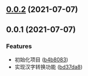 ## [0.0.2](https://github.com/roojay520/bobplug-pinyin/compare/v0.0.1...v0.0.2) (2021-07-07)



## 0.0.1 (2021-07-07)


### Features

* 初始化项目 ([b4b8083](https://github.com/roojay520/bobplug-pinyin/commit/b4b808325ea272853f863229ed32b8b16fcac993))
* 实现汉字转换功能 ([bd37da8](https://github.com/roojay520/bobplug-pinyin/commit/bd37da8db7f1b04531aeafa6799f6bb14ddc8730))



